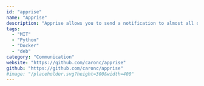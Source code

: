 ```yaml
---
id: "apprise"
name: "Apprise"
description: "Apprise allows you to send a notification to almost all of the most popular notification services available to us today such as: Telegram, Discord, Slack, Amazon SNS, Gotify, etc."
tags:
  - "MIT"
  - "Python"
  - "Docker"
  - "deb"
category: "Communication"
website: "https://github.com/caronc/apprise"
github: "https://github.com/caronc/apprise"
#image: "/placeholder.svg?height=300&width=400"
---
```


